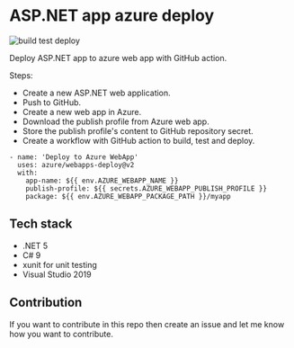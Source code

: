 # ASP.NET app azure deploy

![build test deploy](https://github.com/Arnab-Developer/aspnet-azure-deploy/workflows/build%20test%20deploy/badge.svg)

Deploy ASP.NET app to azure web app with GitHub action.

Steps:

- Create a new ASP.NET web application.
- Push to GitHub.
- Create a new web app in Azure.
- Download the publish profile from Azure web app.
- Store the publish profile's content to GitHub repository secret.
- Create a workflow with GitHub action to build, test and deploy.

```
- name: 'Deploy to Azure WebApp'
  uses: azure/webapps-deploy@v2
  with:
    app-name: ${{ env.AZURE_WEBAPP_NAME }}
    publish-profile: ${{ secrets.AZURE_WEBAPP_PUBLISH_PROFILE }}
    package: ${{ env.AZURE_WEBAPP_PACKAGE_PATH }}/myapp
```

## Tech stack

* .NET 5
* C# 9
* xunit for unit testing
* Visual Studio 2019

## Contribution

If you want to contribute in this repo then create an issue and let me know how you want to contribute.
